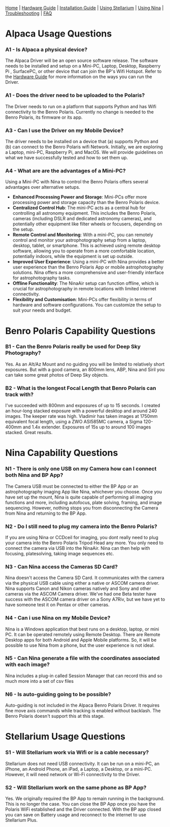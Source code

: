 [Home](../README.md) | [Hardware Guide](./hardware.md) | [Installation Guide](./installation.md) | [Using Stellarium](./stellarium.md) | [Using Nina](./nina.md) | [Troubleshooting](./troubleshooting.md) | [FAQ](./faq.md)

# Alpaca Usage Questions
### A1 - Is Alpaca a physical device?
The Alpaca Driver will be an open source software release. The software needs to be installed and setup on a Mini-PC, Laptop, Desktop, Raspberry Pi , SurfacePC, or other device that can join the BP's Wifi Hotspot. Refer to the [Hardware Guide](./hardware.md) for more information on the ways you can run the Driver.

### A1 - Does the driver need to be uploaded to the Polaris? 
The Driver needs to run on a platform that supports Python and has Wifi connectivity to the Benro Polaris. Currently no change is needed to the Benro Polaris, its firmware or its app.

### A3 - Can I use the Driver on my Mobile Device?
The driver needs to be installed on a device that (a) supports Python and (b) can connect to the Benro Polaris wifi Network. Initially, we are exploring a Laptop, mini-PC, Raspberry Pi, and MacOS. We will provide guidelines on what we have successfully tested and how to set them up.

### A4 - What are are the advantages of a Mini-PC?
Using a Mini-PC with Nina to control the Benro Polaris offers several advantages over alternative setups. 
* **Enhanced Processing Power and Storage**: Mini-PCs offer more processing power and storage capacity than the Benro Polaris device. 
* **Centralized Control Hub**: The mini-PC acts as a central hub for controlling all astronomy equipment. This includes the Benro Polaris, cameras (including DSLR and dedicated astronomy cameras), and potentially other equipment like filter wheels or focusers, depending on the setup.
* **Remote Control and Monitoring**: With a mini-PC, you can remotely control and monitor your astrophotography setup from a laptop, desktop, tablet, or smartphone. This is achieved using remote desktop software, allowing you to operate from a more comfortable location, potentially indoors, while the equipment is set up outside.
* **Improved User Experience**: Using a mini-PC with Nina provides a better user experience than the Benro Polaris App or mobile astrophotography solutions. Nina offers a more comprehensive and user-friendly interface for astrophotography tasks.
* **Offline Functionality**: The NinaAir setup can function offline, which is crucial for astrophotography in remote locations with limited internet connectivity.
* **Flexibility and Customisation**: Mini-PCs offer flexibility in terms of hardware and software configurations. You can customize the setup to suit your needs and budget.

# Benro Polaris Capability Questions

### B1 - Can the Benro Polaris really be used for Deep Sky Photography?
Yes. As an Alt/Az Mount and no guiding you will be limited to relatively short exposures. But with a good camera, an 800mm lens, ABP, Nina and Siril you can take some great photos of Deep Sky objects.

### B2 - What is the longest Focal Length that Benro Polaris can track with?
I've succeeded with 800mm and exposures of up to 15 seconds. I created an hour-long stacked exposure with a powerful desktop and around 240 images. The keeper rate was high. Vladimir has taken images at 1750mm equivalent focal length, using a ZWO ASI585MC camera, a Sigma 120-400mm and 1.4x extender. Exposures of 15s up to around 100 images stacked. Great results.

# Nina Capability Questions
### N1 - There is only one USB on my Camera how can I connect both Nina and BP App?
The Camera USB must be connected to either the BP App or an astrophotography imaging App like Nina, whichever you choose. Once you have set up the mount, Nina is quite capable of performing all imaging functions and more, including autofocus, plate solving, framing, and image sequencing. However, nothing stops you from disconnecting the Camera from Nina and returning to the BP App.

### N2 - Do I still need to plug my camera into the Benro Polaris?
If you are using Nina or CCDceil for imaging, you dont really need to plug your camera into the Benro Polaris Tripod Head any more. You only need to connect the camera via USB into the NinaAir. Nina can then help with focusing, platesolving, taking image sequences etc.

### N3 - Can Nina access the Cameras SD Card?
Nina doesn't access the Camera SD Card. It communicates with the camera via the physical USB cable using either a native or ASCOM camera driver. Nina supports Canon and Nikon cameras natively and Sony and other cameras via the ASCOM Camera driver. We've had one Beta tester have success with the ASCOM camera driver on a Sony A7Riv, but we have yet to have someone test it on Pentax or other cameras.

### N4 - Can i use Nina on my Mobile Device?
Nina is a Windows application that best runs on a desktop, laptop, or mini PC. It can be operated remotely using Remote Desktop. There are Remote Desktop apps for both Android and Apple Mobile platforms. So, it will be possible to use Nina from a phone, but the user experience is not ideal.

### N5 - Can Nina generate a file with the coordinates associated with each image?
Nina includes a plug-in called Session Manager that can record this and so much more into a set of csv files

### N6 - Is auto-guiding going to be possible?
Auto-guiding is not included in the Alpaca Benro Polaris Driver. It requires fine move axis commands while tracking is enabled without backlash. The Benro Polaris doesn't support this at this stage.


# Stellarium Usage Questions
### S1 - Will Stellarium work via Wifi or is a cable necessary?
Stellarium does not need USB connectivity. It can be run on a mini-PC, an iPhone, an Android Phone, an iPad, a Laptop, a Desktop, or a mini-PC. However, it will need network or Wi-Fi connectivity to the Driver.

### S2 - Will Stellarium work on the same phone as BP App?
Yes. We originally required the BP App to remain running in the background. This is no longer the case. You can close the BP App once you have the Polaris WiFi established and the Driver connected. With the BP app closed you can save on Battery usage and reconnect to the internet to use Stellarium Plus.